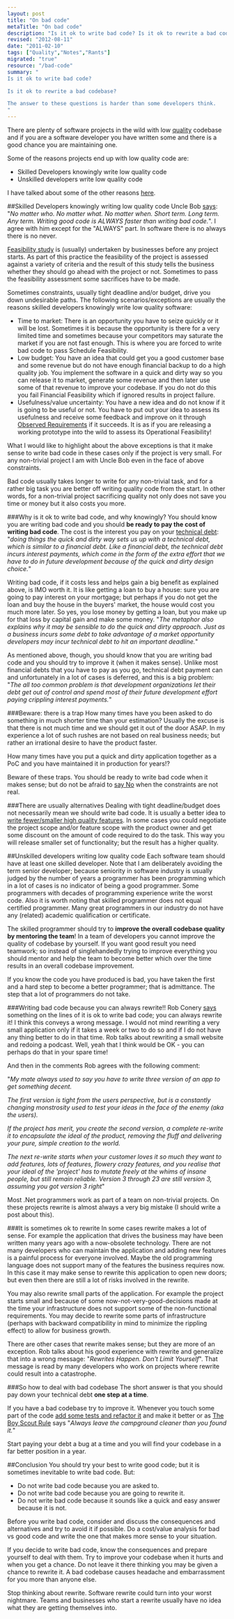 ```yaml
--- 
layout: post
title: "On bad code"
metaTitle: "On bad code"
description: "Is it ok to write bad code? Is it ok to rewrite a bad codebase?"
revised: "2012-08-11"
date: "2011-02-10"
tags: ["Quality","Notes","Rants"]
migrated: "true"
resource: "/bad-code"
summary: "
Is it ok to write bad code? 

Is it ok to rewrite a bad codebase?

The answer to these questions is harder than some developers think.
"
---
```

There are plenty of software projects in the wild with low [quality][1] codebase and if you are a software developer you have written some and there is a good chance you are maintaining one.

Some of the reasons projects end up with low quality code are: 

 - Skilled Developers knowingly write low quality code
 - Unskilled developers write low quality code

I have talked about some of the other reasons [here](/never-judge-a-programmer-by-their-commit-history).

##Skilled Developers knowingly writing low quality code
Uncle Bob [says][3]: "*No matter who. No matter what. No matter when. Short term. Long term. Any term. Writing good code is ALWAYS faster than writing bad code.*". I agree with him except for the "ALWAYS" part. In software there is no always there is no never. 

[Feasibility study][4] is (usually) undertaken by businesses before any project starts. As part of this practice the feasibility of the project is assessed against a variety of criteria and the result of this study tells the business whether they should go ahead with the project or not. Sometimes to pass the feasibility assessment some sacrifices have to be made.

Sometimes constraints, usually tight deadline and/or budget, drive you down undesirable paths. The following scenarios/exceptions are usually the reasons skilled developers knowingly write low quality software:

 - Time to market: There is an opportunity you have to seize quickly or it will be lost. Sometimes it is because the opportunity is there for a very limited time and sometimes because your competitors may saturate the market if you are not fast enough. This is where you are forced to write bad code to pass Schedule Feasibility.
 - Low budget: You have an idea that could get you a good customer base and some revenue but do not have enough financial backup to do a high quality job. You implement the software in a quick and dirty way so you can release it to market, generate some revenue and then later use some of that revenue to improve your codebase. If you do not do this you fail Financial Feasibility which if ignored results in project failure.
 - Usefulness/value uncertainty: You have a new idea and do not know if it is going to be useful or not. You have to put out your idea to assess its usefulness and receive some feedback and improve on it through [Observed Requirements][5] if it succeeds. It is as if you are releasing a working prototype into the wild to assess its Operational Feasibility!

What I would like to highlight about the above exceptions is that it make sense to write bad code in these cases only if the project is very small. For any non-trivial project I am with Uncle Bob even in the face of above constraints.

Bad code usually takes longer to write for any non-trivial task, and for a rather big task you are better off writing quality code from the start. In other words, for a non-trivial project sacrificing quality not only does not save you time or money but it also costs you more.

###Why is it ok to write bad code, and why knowingly?
You should know you are writing bad code and you should **be ready to pay the cost of writing bad code**. The cost is the interest you pay on your [technical debt][6]: "*doing things the quick and dirty way sets us up with a technical debt, which is similar to a financial debt. Like a financial debt, the technical debt incurs interest payments, which come in the form of the extra effort that we have to do in future development because of the quick and dirty design choice.*"

Writing bad code, if it costs less and helps gain a big benefit as explained above, is IMO worth it. It is like getting a loan to buy a house: sure you are going to pay interest on your mortgage; but perhaps if you do not get the loan and buy the house in the buyers' market, the house would cost you much more later. So yes, you lose money by getting a loan, but you make up for that loss by capital gain and make some money. "*The metaphor also explains why it may be sensible to do the quick and dirty approach. Just as a business incurs some debt to take advantage of a market opportunity developers may incur technical debt to hit an important deadline.*"

As mentioned above, though, you should know that you are writing bad code and you should try to improve it (when it makes sense). Unlike most financial debts that you have to pay as you go, technical debt payment can and unfortunately in a lot of cases is deferred, and this is a big problem: "*The all too common problem is that development organizations let their debt get out of control and spend most of their future development effort paying crippling interest payments.*"

###Beware: there is a trap
How many times have you been asked to do something in much shorter time than your estimation? Usually the excuse is that there is not much time and we should get it out of the door ASAP. In my experience a lot of such rushes are not based on real business needs; but rather an irrational desire to have the product faster.

How many times have you put a quick and dirty application together as a PoC and you have maintained it in production for years!?

Beware of these traps. You should be ready to write bad code when it makes sense; but do not be afraid to [say No][7] when the constraints are not real.

###There are usually alternatives
Dealing with tight deadline/budget does not necessarily mean we should write bad code. It is usually a better idea to [write fewer/smaller high quality features][8]. In some cases you could negotiate the project scope and/or feature scope with the product owner and get some discount on the amount of code required to do the task. This way you will release smaller set of functionality; but the result has a higher quality. 

##Unskilled developers writing low quality code
Each software team should have at least one skilled developer. Note that I am deliberately avoiding the term senior developer; because seniority in software industry is usually judged by the number of years a programmer has been programming which in a lot of cases is no indicator of being a good programmer. Some programmers with decades of programming experience write the worst code. Also it is worth noting that skilled programmer does not equal certified programmer. Many great programmers in our industry do not have any (related) academic qualification or certificate.

The skilled programmer should try to **improve the overall codebase quality by mentoring the team**! In a team of developers you cannot improve the quality of codebase by yourself. If you want good result you need teamwork; so instead of singlehandedly trying to improve everything you should mentor and help the team to become better which over the time results in an overall codebase improvement. 

If you know the code you have produced is bad, you have taken the first and a hard step to become a better programmer; that is admittance. The step that a lot of programmers do not take.

###Writing bad code because you can always rewrite!!
Rob Conery [says][9] something on the lines of it is ok to write bad code; you can always rewrite it! I think this conveys a wrong message. I would not mind rewriting a very small application only if it takes a week or two to do so and if I do not have any thing better to do in that time. Rob talks about rewriting a small website and redoing a podcast. Well, yeah that I think would be OK - you can perhaps do that in your spare time!

And then in the comments Rob agrees with the following comment:

"<i>My mate always used to say you have to write three version of an app to get something decent.

The first version is tight from the users perspective, but is a constantly changing monstrosity used to test your ideas in the face of the enemy (aka the users).

If the project has merit, you create the second version, a complete re-write it to encapsulate the ideal of the product, removing the fluff and delivering your pure, simple creation to the world.

The next re-write starts when your customer loves it so much they want to add features, lots of features, flowery crazy features, and you realise that your ideal of the 'project' has to mutate freely at the whims of 
insane people, but still remain reliable. Version 3 through 23 are still version 3, assuming you got version 3 right</i>"

Most .Net programmers work as part of a team on non-trivial projects. On these projects rewrite is almost always a very big mistake (I should write a post about this).

###It is sometimes ok to rewrite
In some cases rewrite makes a lot of sense. For example the application that drives the business may have been written many years ago with a now-obsolete technology. There are not many developers who can maintain the application and adding new features is a painful process for everyone involved. Maybe the old programming language does not support many of the features the business requires now. In this case it may make sense to rewrite this application to open new doors; but even then there are still a lot of risks involved in the rewrite.

You may also rewrite small parts of the application. For example the project starts small and because of some now-not-very-good-decisions made at the time your infrastructure does not support some of the non-functional requirements. You may decide to rewrite some parts of infrastructure (perhaps with backward compatibility in mind to minimize the rippling effect) to allow for business growth.

There are other cases that rewrite makes sense; but they are more of an exception. Rob talks about his good experience with rewrite and generalize that into a wrong message: "*Rewrites Happen. Don't Limit Yourself*". That message is read by many developers who work on projects where rewrite could result into a catastrophe.

###So how to deal with bad codebase
The short answer is that you should pay down your technical debt **one step at a time**.

If you have a bad codebase try to improve it. Whenever you touch some part of the code [add some tests and refactor it][11] and make it better or as [The Boy Scout Rule][12] says "*Always leave the campground cleaner than you found it.*"

Start paying your debt a bug at a time and you will find your codebase in a far better position in a year.

##Conclusion
You should try your best to write good code; but it is sometimes inevitable to write bad code. But:

- Do not write bad code because you are asked to.
- Do not write bad code because you are going to rewrite it.
- Do not write bad code because it sounds like a quick and easy answer because it is not.

Before you write bad code, consider and discuss the consequences and alternatives and try to avoid it if possible. Do a cost/value analysis for bad vs good code and write the one that makes more sense to your situation. 

If you decide to write bad code, know the consequences and prepare yourself to deal with them. Try to improve your codebase when it hurts and when you get a chance. Do not leave it there thinking you may be given a chance to rewrite it. A bad codebase causes headache and embarrassment for you more than anyone else.

Stop thinking about rewrite. Software rewrite could turn into your worst nightmare. Teams and businesses who start a rewrite usually have no idea what they are getting themselves into.


  [1]: http://en.wikipedia.org/wiki/Software_quality
  [2]: http://www.martinfowler.com/bliki/TechnicalDebt.html
  [3]: http://twitter.com/unclebobmartin/status/13745636909
  [4]: http://en.wikipedia.org/wiki/Feasibility_study
  [5]: http://martinfowler.com/bliki/ObservedRequirement.html
  [6]: http://www.martinfowler.com/bliki/TechnicalDebt.html
  [7]: http://blog.objectmentor.com/articles/2009/12/04/saying-no
  [8]: http://successfulsoftware.net/2007/08/07/if-you-arent-embarrassed-by-v10-you-didnt-release-it-early-enough/
  [9]: http://blog.wekeroad.com/thoughts/this-time-with-more-feeling
  [10]: http://agilesoftwaredevelopment.com/blog/artem/product-backlog
  [11]: http://www.amazon.co.uk/Working-Effectively-Legacy-Robert-Martin/dp/0131177052
  [12]: http://oreilly.com/catalog/9780596809492